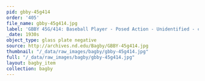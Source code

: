 ```yaml
---
pid: gbby-45g414
order: '405'
file_name: gbby-45g414.jpg
label: 'GBBY 45G/414: Baseball Player - Posed Action - Unidentified - c1930s'
_date: 1930s
object_type: glass plate negative
source: http://archives.nd.edu/Bagby/GBBY-45g414.jpg
thumbnail: "/_data/raw_images/bagby/gbby-45g414.jpg"
full: "/_data/raw_images/bagby/gbby-45g414.jpg"
layout: bagby_item
collection: bagby
---
```

